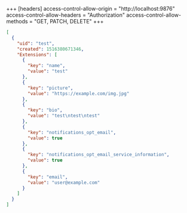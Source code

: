+++
[headers]
access-control-allow-origin = "http://localhost:9876"
access-control-allow-headers = "Authorization"
access-control-allow-methods = "GET, PATCH, DELETE"
+++

```json
[
  {
    "uid": "test",
    "created": 1516380671346,
    "Extensions": [
      {
        "key": "name",
        "value": "test"
      },
      {
        "key": "picture",
        "value": "https://example.com/img.jpg"
      },
      {
        "key": "bio",
        "value": "test\ntest\ntest"
      },
      {
        "key": "notifications_opt_email",
        "value": true
      },
      {
        "key": "notifications_opt_email_service_information",
        "value": true
      },
      {
        "key": "email",
        "value": "user@example.com"
      }
    ]
  }
]
```
